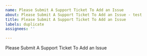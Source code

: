 ```yaml
---
name: Please Submit A Support Ticket To Add an Issue
about: Please Submit A Support Ticket To Add an Issue - test
title: Please Submit A Support Ticket To Add an Issue
labels: duplicate
assignees: ''

---
```


Please Submit A Support Ticket To Add an Issue
